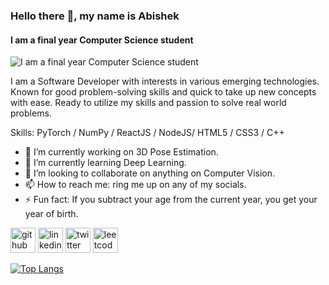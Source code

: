 ### Hello there 👋, my name is Abishek
#### I am a final year Computer Science student
![I am a final year Computer Science student](http://wallup.net/wp-content/uploads/2017/03/28/433382-ultra-wide-Japan-anime-sky-sunlight.jpg)

I am a Software Developer with interests in
various emerging technologies. Known for good
problem-solving skills and quick to take up new
concepts with ease. Ready to utilize my skills and
passion to solve real world problems.

Skills: PyTorch / NumPy / ReactJS / NodeJS/ HTML5 / CSS3 / C++

- 🔭 I’m currently working on 3D Pose Estimation. 
- 🌱 I’m currently learning Deep Learning. 
- 👯 I’m looking to collaborate on anything on Computer Vision.
- 📫 How to reach me: ring me up on any of my socials. 
- ⚡ Fun fact: If you subtract your age from the current year, you get your year of birth.  


[<img src='https://cdn.jsdelivr.net/npm/simple-icons@3.0.1/icons/github.svg' alt='github' height='40'>](https://github.com/kimi0zx)  [<img src='https://cdn.jsdelivr.net/npm/simple-icons@3.0.1/icons/linkedin.svg' alt='linkedin' height='40'>](https://www.linkedin.com/in/abishek-c101/)  [<img src='https://cdn.jsdelivr.net/npm/simple-icons@3.0.1/icons/twitter.svg' alt='twitter' height='40'>](https://twitter.com/@AbishekC101)  [<img src='https://cdn.jsdelivr.net/npm/simple-icons@3.0.1/icons/leetcode.svg' alt='leetcode' height='40'>](https://leetcode.com/kimi0zx/)  

[![Top Langs](https://github-readme-stats.vercel.app/api/top-langs/?username=kimi0zx)](https://github.com/anuraghazra/github-readme-stats)

